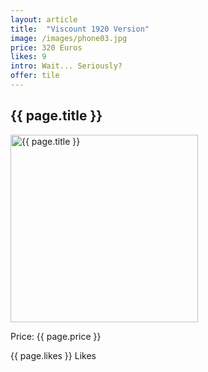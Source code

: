 ```yaml
---
layout: article
title:  "Viscount 1920 Version"
image: /images/phone03.jpg
price: 320 Euros
likes: 9
intro: Wait... Seriously?
offer: tile
---
```


<h2>{{ page.title }}</h2>
<img src="{{ site.baseurl }}{{ page.image }}" alt="{{ page.title }}" height="300" width="300">
<p class="price">Price: {{ page.price }}</p>
<span class="fui-heart"> {{ page.likes }} Likes</span>
